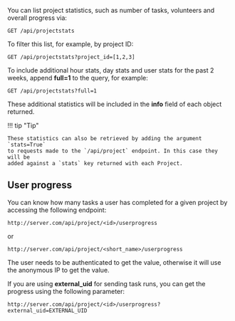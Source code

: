 You can list project statistics, such as number of tasks, volunteers and overall progress via:

    GET /api/projectstats

To filter this list, for example, by project ID:

    GET /api/projectstats?project_id=[1,2,3]

To include additional hour stats, day stats and user stats for the past 2 weeks, append **full=1** to the query, for example:

    GET /api/projectstats?full=1

These additional statistics will be included in the **info** field of each object returned.

!!! tip "Tip"

    These statistics can also be retrieved by adding the argument `stats=True`
    to requests made to the `/api/project` endpoint. In this case they will be
    added against a `stats` key returned with each Project.

## User progress

You can know how many tasks a user has completed for a given project by accessing
the following endpoint:

```
http://server.com/api/project/<id>/userprogress
```

or

```
http://server.com/api/project/<short_name>/userprogress
```

The user needs to be authenticated to get the value, otherwise it will use the anonymous IP to get the value.

If you are using **external_uid** for sending task runs, you can get the progress using the following parameter:



```
http://server.com/api/project/<id>/userprogress?external_uid=EXTERNAL_UID
```
